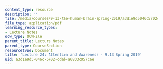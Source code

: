 ```yaml
---
content_type: resource
description: ''
file: /media/courses/9-13-the-human-brain-spring-2019/a3d1e9d5046c5702cdaba6833c057c6e_MIT9_13S19_L24.pdf
file_type: application/pdf
learning_resource_types:
- Lecture Notes
ocw_type: OCWFile
parent_title: Lecture Notes
parent_type: CourseSection
resourcetype: Document
title: 'Lecture 24: Attention and Awareness - 9.13 Spring 2019'
uid: a3d1e9d5-046c-5702-cdab-a6833c057c6e
---
```


